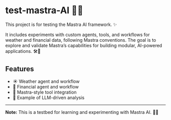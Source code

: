# test-mastra-AI 🚀🤖

This project is for testing the Mastra AI framework. ✨

It includes experiments with custom agents, tools, and workflows for weather and financial data, following Mastra conventions. The goal is to explore and validate Mastra’s capabilities for building modular, AI-powered applications. 🛠️🧩

## Features

- ☀️ Weather agent and workflow
- 💸 Financial agent and workflow
- 🧰 Mastra-style tool integration
- 🧠 Example of LLM-driven analysis

---

**Note:** This is a testbed for learning and experimenting with Mastra AI. 🧪👾